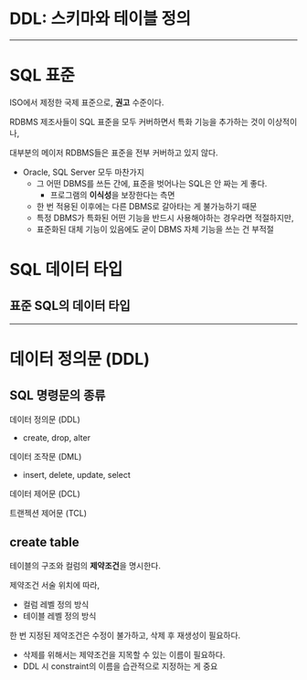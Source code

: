 # DDL: 스키마와 테이블 정의

---

# SQL 표준

ISO에서 제정한 국제 표준으로, **권고** 수준이다.

RDBMS 제조사들이 SQL 표준을 모두 커버하면서 특화 기능을 추가하는 것이 이상적이나,

대부분의 메이저 RDBMS들은 표준을 전부 커버하고 있지 않다.


- Oracle, SQL Server 모두 마찬가지
  - 그 어떤 DBMS를 쓰든 간에, 표준을 벗어나는 SQL은 안 짜는 게 좋다.
    - 프로그램의 **이식성**을 보장한다는 측면
  - 한 번 적용된 이후에는 다른 DBMS로 갈아타는 게 불가능하기 때문
  - 특정 DBMS가 특화된 어떤 기능을 반드시 사용해야하는 경우라면 적절하지만,
  - 표준화된 대체 기능이 있음에도 굳이 DBMS 자체 기능을 쓰는 건 부적절
  

# SQL 데이터 타입

## 표준 SQL의 데이터 타입

---

# 데이터 정의문 (DDL)

## SQL 명령문의 종류

데이터 정의문 (DDL)

- create, drop, alter

데이터 조작문 (DML)

- insert, delete, update, select

데이터 제어문 (DCL)

트랜젝션 제어문 (TCL)

## create table

테이블의 구조와 컬럼의 **제약조건**을 명시한다.

제약조건 서술 위치에 따라,

- 컬럼 레벨 정의 방식
- 테이블 레벨 정의 방식

한 번 지정된 제약조건은 수정이 불가하고, 삭제 후 재생성이 필요하다.

- 삭제를 위해서는 제약조건을 지목할 수 있는 이름이 필요하다.
- DDL 시 constraint의 이름을 습관적으로 지정하는 게 중요
